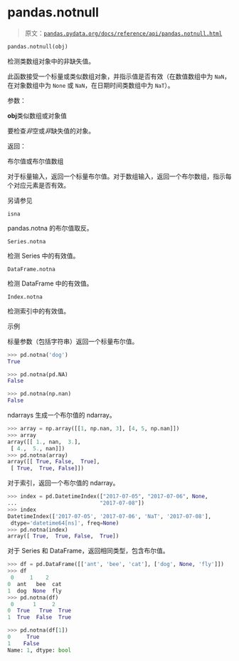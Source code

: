# pandas.notnull

> 原文：[`pandas.pydata.org/docs/reference/api/pandas.notnull.html`](https://pandas.pydata.org/docs/reference/api/pandas.notnull.html)

```py
pandas.notnull(obj)
```

检测类数组对象中的非缺失值。

此函数接受一个标量或类似数组对象，并指示值是否有效（在数值数组中为 `NaN`，在对象数组中为 `None` 或 `NaN`，在日期时间类数组中为 `NaT`）。

参数：

**obj**类似数组或对象值

要检查*非*空或*非*缺失值的对象。

返回：

布尔值或布尔值数组

对于标量输入，返回一个标量布尔值。对于数组输入，返回一个布尔数组，指示每个对应元素是否有效。

另请参见

`isna`

pandas.notna 的布尔值取反。

`Series.notna`

检测 Series 中的有效值。

`DataFrame.notna`

检测 DataFrame 中的有效值。

`Index.notna`

检测索引中的有效值。

示例

标量参数（包括字符串）返回一个标量布尔值。

```py
>>> pd.notna('dog')
True 
```

```py
>>> pd.notna(pd.NA)
False 
```

```py
>>> pd.notna(np.nan)
False 
```

ndarrays 生成一个布尔值的 ndarray。

```py
>>> array = np.array([[1, np.nan, 3], [4, 5, np.nan]])
>>> array
array([[ 1., nan,  3.],
 [ 4.,  5., nan]])
>>> pd.notna(array)
array([[ True, False,  True],
 [ True,  True, False]]) 
```

对于索引，返回一个布尔值的 ndarray。

```py
>>> index = pd.DatetimeIndex(["2017-07-05", "2017-07-06", None,
...                          "2017-07-08"])
>>> index
DatetimeIndex(['2017-07-05', '2017-07-06', 'NaT', '2017-07-08'],
 dtype='datetime64[ns]', freq=None)
>>> pd.notna(index)
array([ True,  True, False,  True]) 
```

对于 Series 和 DataFrame，返回相同类型，包含布尔值。

```py
>>> df = pd.DataFrame([['ant', 'bee', 'cat'], ['dog', None, 'fly']])
>>> df
 0     1    2
0  ant   bee  cat
1  dog  None  fly
>>> pd.notna(df)
 0      1     2
0  True   True  True
1  True  False  True 
```

```py
>>> pd.notna(df[1])
0     True
1    False
Name: 1, dtype: bool 
```

